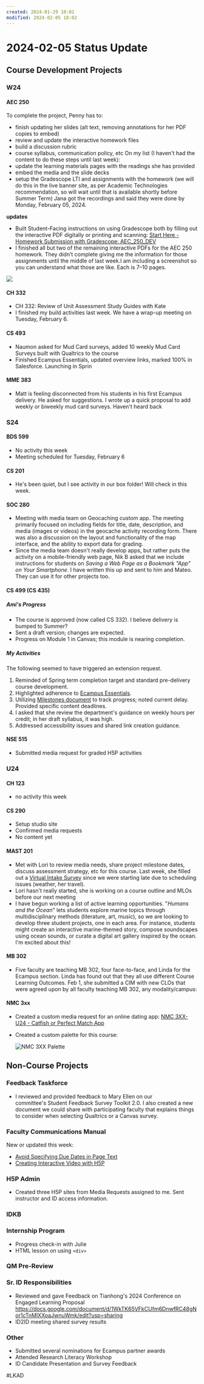 ```yaml
---
created: 2024-01-29 10:01
modified: 2024-02-05 18:02
---
```


# 2024-02-05 Status Update

## Course Development Projects

### W24

#### AEC 250

To complete the project, Penny has to:
* finish updating her slides (alt text, removing annotations for her PDF copies to embed)
* review and update the interactive homework files
* build a discussion rubric
* course syllabus, communication policy, etc
On my list (I haven't had the content to do these steps until last week):
* update the learning materials pages with the readings she has provided
* embed the media and the slide decks
* setup the Gradescope LTI and assignments with the homework (we will do this in the live banner site, as per Academic Technologies recommendation, so will wait until that is available shortly before Summer Term)
Jana got the recordings and said they were done by Monday, February 05, 2024.

**updates**

* Built Student-Facing instructions on using Gradescope both by filling out the interactive PDF digitally or printing and scanning: [Start Here - Homework Submission with Gradescope: AEC_250_DEV](https://canvas.oregonstate.edu/courses/1953586/pages/start-here-homework-submission-with-gradescope?module_item_id=24093472)
* I finished all but two of the remaining interactive PDFs for the AEC 250 homework. They didn’t complete giving me the information for those assignments until the middle of last week.I am including a screenshot so you can understand what those are like. Each is 7–10 pages.

![](images/aec_hw.png)

#### CH 332

* CH 332: Review of Unit Assessment Study Guides with Kate
* I finished my build activities last week. We have a wrap-up meeting on Tuesday, February 6.

#### CS 493

* Naumon asked for Mud Card surveys, added 10 weekly Mud Card Surveys built with Qualtrics to the course
* Finished Ecampus Essentials, updated overview links, marked 100% in Salesforce. Launching in Sprin

#### MME 383

* Matt is feeling disconnected from his students in his first Ecampus delivery. He asked for suggestions. I wrote up a quick proposal to add weekly or biweekly mud card surveys. Haven't heard back

### S24

#### BDS 599

* No activity this week
* Meeting scheduled for Tuesday, February 6

#### CS 201

* He's been quiet, but I see activity in our box folder! Will check in this week.

#### SOC 280

* Meeting with media team on Geocaching custom app. The meeting primarily focused on including fields for title, date, description, and media (images or videos) in the geocache activity recording form. There was also a discussion on the layout and functionality of the map interface, and the ability to export data for grading.
* Since the media team doesn't really develop apps, but rather puts the activity on a mobile-friendly web page, Nik B asked that we include instructions for students on _Saving a Web Page as a Bookmark "App" on Your Smartphone_. I have written this up and sent to him and Mateo. They can use it for other projects too.

#### CS 499 (CS 435)

##### Ami's Progress

* The course is approved (now called CS 332). I believe delivery is bumped to Summer?
* Sent a draft version; changes are expected.
* Progress on Module 1 in Canvas; this module is nearing completion.

##### My Activities

The following seemed to have triggered an extension request.

1. Reminded of Spring term completion target and standard pre-delivery course development.
2. Highlighted adherence to [Ecampus Essentials](https://ecampus.oregonstate.edu/faculty/standards-principles/ecampus-essentials/).
3. Utilizing [Milestones document](https://oregonstate.box.com/s/nyxnm8d13d6uinynl6rf0x08m6728u72) to track progress; noted current delay. Provided specific content deadlines.
4. I asked that she review the department's guidance on weekly hours per credit; in her draft syllabus, it was high.
5. Addressed accessibility issues and shared link creation guidance.

#### NSE 515

* Submitted media request for graded H5P activities

### U24

#### CH 123

* no activity this week

#### CS 290

* Setup studio site
* Confirmed media requests
* No content yet

#### MAST 201

* Met with Lori to review media needs, share project milestone dates, discuss assessment strategy, etc for this course. Last week, she filled out a [Virtual Intake Survey](https://oregonstate.qualtrics.com/jfe/form/SV_czNGysQKErYe8pU) since we were starting late due to scheduling issues (weather, her travel).
* Lori hasn't really started, she is working on a course outline and MLOs before our next meeting
* I have begun working a list of active learning opportunities. "_Humans and the Ocean_" lets students explore marine topics through multidisciplinary methods (literature, art, music), so we are looking to develop three student projects, one in each area. For instance, students might create an interactive marine-themed story, compose soundscapes using ocean sounds, or curate a digital art gallery inspired by the ocean. I'm excited about this!

#### MB 302

* Five faculty are teaching MB 302, four face-to-face, and Linda for the Ecampus section. Linda has found out that they all use different Course Learning Outcomes. Feb 1, she submitted a CIM with new CLOs that were agreed upon by all faculty teaching MB 302, any modality/campus:

#### NMC 3xx

* Created a custom media request for an online dating app: [NMC 3XX- U24 - Catfish or Perfect Match App](https://app.asana.com/0/1206330558994035/1206468256113095)
* Created a custom palette for this course:

	![NMC 3XX Palette](images/NMC3XXPalette.jpeg)

## Non-Course Projects

### Feedback Taskforce

* I reviewed and provided feedback to Mary Ellen on our committee's Student Feedback Survey Toolkit 2.0. I also created a new document we could share with participating faculty that explains things to consider when selecting Qualtrics or a Canvas survey.

### Faculty Communications Manual

New or updated this week:

* [Avoid Specifying Due Dates in Page Text](https://github.com/mundorfd/faculty-comms/blob/950952ae1a366a3f0ad24bc766f3640af82b4b87/Avoid%20Specifying%20Due%20Dates%20in%20Page%20Text.md)
* [Creating Interactive Video with H5P](https://github.com/mundorfd/faculty-comms/blob/main/Creating%20Interactive%20Video%20with%20H5P.md)

### H5P Admin

* Created three H5P sites from Media Requests assigned to me. Sent instructor and ID access information.

### IDKB

### Internship Program

* Progress check-in with Julie
* HTML lesson on using `<div>`

### QM Pre-Review

### Sr. ID Responsibilities

* Reviewed and gave Feedback on Tianhong's 2024 Conference on Engaged Learning Proposal <https://docs.google.com/document/d/1WkTK65VFkCUfm6DnwfRC48gNor1cTnMlXXoaJwnuWmk/edit?usp=sharing>
* ID2ID meeting shared survey results

### Other

* Submitted several nominations for Ecampus partner awards
* Attended Research Literacy Workshop
* ID Candidate Presentation and Survey Feedback

#LKAD
